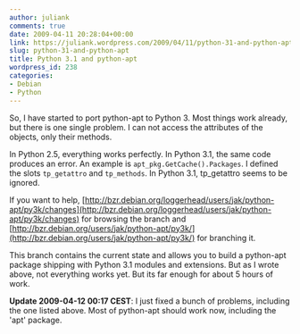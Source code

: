 ```yaml
---
author: juliank
comments: true
date: 2009-04-11 20:28:04+00:00
link: https://juliank.wordpress.com/2009/04/11/python-31-and-python-apt/
slug: python-31-and-python-apt
title: Python 3.1 and python-apt
wordpress_id: 238
categories:
- Debian
- Python
---
```


So, I have started to port python-apt to Python 3. Most things work already, but there is one single problem. I can not access the attributes of the objects, only their methods.

In Python 2.5, everything works perfectly. In Python 3.1, the same code produces an error. An example is `apt_pkg.GetCache().Packages`. I defined the slots `tp_getattro` and `tp_methods`. In Python 3.1, tp_getattro seems to be ignored.

If you want to help,
[http://bzr.debian.org/loggerhead/users/jak/python-apt/py3k/changes](http://bzr.debian.org/loggerhead/users/jak/python-apt/py3k/changes) for browsing the branch and [http://bzr.debian.org/users/jak/python-apt/py3k/](http://bzr.debian.org/users/jak/python-apt/py3k/) for branching it.

This branch contains the current state and allows you to build a python-apt package shipping with Python 3.1 modules and extensions. But as I wrote above, not everything works yet. But its far enough for about 5 hours of work.

**Update 2009-04-12 00:17 CEST**: I just fixed a bunch of problems, including the one listed above. Most of python-apt should work now, including the 'apt' package.
